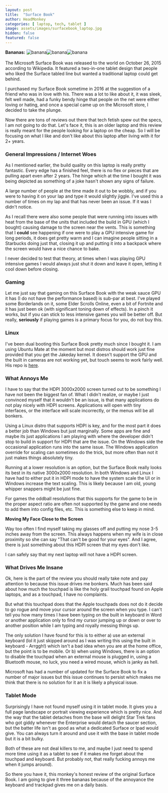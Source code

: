 ```yaml
---
layout: post
title:  "Surface Book"
author: HeadMonkey
categories: [ laptop, tech, tablet ]
image: assets/images/surfacebook_laptop.jpg
hidden: false
featured: false
---
```

**Bananas:** ![banana]({{site.baseurl}}/assets/images/banana.png)![banana]({{site.baseurl}}/assets/images/banana.png)![banana]({{site.baseurl}}/assets/images/banana.png)<br><br>The Microsoft Surface Book was released to the world on October 26, 2015 according to Wikipedia. It featured a two-in-one tablet design that people who liked the Surface tabled line but wanted a traditional laptop could get behind.

I purchased my Surface Book sometime in 2016 at the suggestion of a friend who was in love with his. There was a lot to like about it, it was sleek, felt well made, had a funky bendy hinge that people on the net were either loving or hating, and once a special came up on the Microsoft store, I decided to take the plunge.

Now there are tons of reviews out there that tech fetish spew out the specs, I am not going to do that. Let's face it, this is an older laptop and this review is really meant for the people looking for a laptop on the cheap. So I will be focusing on what I like and don't like about this laptop after living with it for 2+ years.

### General Impressions / Internet Woes  ###

As I mentioned earlier, the build quality on this laptop is really pretty fantastic. Every edge has a finished feel, there is no flex or pieces that are pulling apart even after 2 years. The hinge which at the time I bought it was being depicted as something of a joke hasn't shown any signs of failure. 

A large number of people at the time made it out to be wobbly, and if you were to having it on your lap and type it would slightly jiggle. I've used this a number of times on my lap and that has never been an issue. If it was I didn't notice.

As I recall there were also some people that were running into issues with heat from the base of the units that included the build in GPU (which I bought) causing damage to the screen near the vents. This is something that I **could** see happening if one were to play a GPU intensive game for long periods, it does get pretty warm and I can imagine people sitting in a Starbucks doing just that, closing it up and putting it into a backpack where the screen would have a nice chance to bake.

I never decided to test that theory, at times when I was playing GPU intensive games I would always just shut it down and leave it open, letting it cool down before closing.

### Gaming ###

Let me just say that gaming on this Surface Book with the weak sauce GPU it has (I do not have the performance based) is sub-par at best. I've played some Borderlands on it, some Elder Scrolls Online, even a bit of Fortnite and it has just been ok (with significant toning down of effects). In a pinch it works, but if you can stick to less intensive games you will be better off.  But really, **seriously** if playing games is a primary focus for you, do not buy this.

### Linux ### 

I've been dual booting this Surface Book pretty much since I bought it. I am using Ubuntu Mate at the moment but most distros should work just fine provided that you get the Jakeday kernel. It doesn't support the GPU and the built in cameras are not working yet, but touch seems to work fairly well.  His repo is [here](https://github.com/jakeday/linux-surface).

### What Annoys Me ###

I have to say that the HDPI 3000x2000 screen turned out to be something I have not been the biggest fan of. What I didn't realize, or maybe I just convinced myself that it wouldn't be an issue, is that many applications do not play nicely with HDPI screens. Applications will open with tiny interfaces, or the interface will scale incorrectly, or the menus will be all bonkers.

Using a Linux distro that supports HDPI is key, and for the most part it does a better job than Windows but just marginally. Some apps are fine and maybe its just applications I am playing with where the developer didn't stop to build in support for HDPI that are the issue. On the Windows side the occasional application runs into the same issue. The Windows application override for scaling can sometimes do the trick, but more often than not it just makes things absolutely tiny.

Running at a lower resolution is an option, but the Surface Book really looks its best in its native 3000x2000 resolution. In both Windows and Linux I have had to either put it in HDPI mode to have the system scale the UI or in Windows increase the text scaling. This is likely because I am old, young whipper snappers might be just fine.

For games the oddball resolutions that this supports for the game to be in the proper aspect ratio are often not supported by the game and one needs to add them into config files, etc.  This is something else to keep in mind.

**Moving My Face Close to the Screen** 

Way too often I find myself taking my glasses off and putting my nose 3-5 inches away from the screen. This always happens when my wife is in close proximity so she can say "That can't be good for your eyes". And I agree, there is just something about this HDPI screen that my eyes don't like.

I can safely say that my next laptop will not have a HDPI screen.

### What Drives Me Insane ###

Ok, here is the part of the review you should really take note and pay attention to because this issue drives me bonkers.  Much has been said about how much the touchpad is like the holy grail touchpad found on Apple laptops, and as a touchpad, I have no complaints.

But what this touchpad does that the Apple touchpads does not do it decide to go rogue and move your cursor around the screen when you type. I can't tell you how many times I have been typing on the built in keyboard in Word or another application only to find my cursor jumping up or down or over to another position while I am typing and royally messing things up.

The only solution I have found for this is to either a) use an external keyboard (lol it just skipped around as I was writing this using the built in keyboard - Arrggh!) which isn't a bad idea when you are at the home office, but the point is to be mobile.  Or b) when using Windows, there is an option to disable the touchpad when an external mouse is plugged in, using a Bluetooth mouse, no luck, you need a wired mouse, which is janky as hell. 

Microsoft has had a number of updated for the Surface Book to fix a number of major issues but this issue continues to persist which makes me think that there is no solution for it an it is likely a physical issue.

### Tablet Mode ###

Surprisingly I have not found myself using it in tablet mode. It gives you a full page landscape or portrait viewing experience which is pretty nice. And the way that the tablet detaches from the base will delight Star Trek fans who got giddy whenever the Enterprise would detach the saucer section, but the batter life isn't as good as what a dedicated Surface or Ipad would give. You can always turn it around and use it with the base in tablet mode but it is a bit bulky. 

Both of these are not deal killers to me, and maybe I just need to spend more time using it as a tablet to see if it makes me forget about the touchpad and keyboard. But probably not, that really fucking annoys me when it jumps around). 

So there you have it, this monkey's honest review of the original Surface Book.  I am going to give it three bananas because of the annoyance the keyboard and trackpad gives me on a daily basis.
